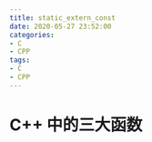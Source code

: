 ```yaml
---
title: static_extern_const
date: 2020-05-27 23:52:00
categories:
- C
- CPP
tags:
- C
- CPP
---
```


# C++ 中的三大函数